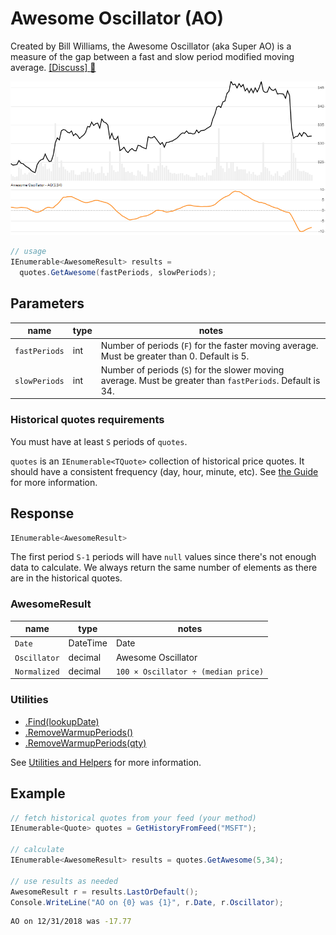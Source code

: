 ﻿# Awesome Oscillator (AO)

Created by Bill Williams, the Awesome Oscillator (aka Super AO) is a measure of the gap between a fast and slow period modified moving average.
[[Discuss] :speech_balloon:](https://github.com/DaveSkender/Stock.Indicators/discussions/282 "Community discussion about this indicator")

![image](chart.png)

```csharp
// usage
IEnumerable<AwesomeResult> results =
  quotes.GetAwesome(fastPeriods, slowPeriods);  
```

## Parameters

| name | type | notes
| -- |-- |--
| `fastPeriods` | int | Number of periods (`F`) for the faster moving average.  Must be greater than 0.  Default is 5.
| `slowPeriods` | int | Number of periods (`S`) for the slower moving average.  Must be greater than `fastPeriods`.  Default is 34.

### Historical quotes requirements

You must have at least `S` periods of `quotes`.

`quotes` is an `IEnumerable<TQuote>` collection of historical price quotes.  It should have a consistent frequency (day, hour, minute, etc).  See [the Guide](../../docs/GUIDE.md#historical-quotes) for more information.

## Response

```csharp
IEnumerable<AwesomeResult>
```

The first period `S-1` periods will have `null` values since there's not enough data to calculate.  We always return the same number of elements as there are in the historical quotes.

### AwesomeResult

| name | type | notes
| -- |-- |--
| `Date` | DateTime | Date
| `Oscillator` | decimal | Awesome Oscillator
| `Normalized` | decimal | `100 × Oscillator ÷ (median price)`

### Utilities

- [.Find(lookupDate)](../../docs/UTILITIES.md#find-indicator-result-by-date)
- [.RemoveWarmupPeriods()](../../docs/UTILITIES.md#remove-warmup-periods)
- [.RemoveWarmupPeriods(qty)](../../docs/UTILITIES.md#remove-warmup-periods)

See [Utilities and Helpers](../../docs/UTILITIES.md#content) for more information.

## Example

```csharp
// fetch historical quotes from your feed (your method)
IEnumerable<Quote> quotes = GetHistoryFromFeed("MSFT");

// calculate
IEnumerable<AwesomeResult> results = quotes.GetAwesome(5,34);

// use results as needed
AwesomeResult r = results.LastOrDefault();
Console.WriteLine("AO on {0} was {1}", r.Date, r.Oscillator);
```

```bash
AO on 12/31/2018 was -17.77
```
